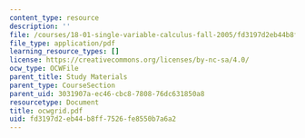 ```yaml
---
content_type: resource
description: ''
file: /courses/18-01-single-variable-calculus-fall-2005/fd3197d2eb44b8ff7526fe8550b7a6a2_ocwgrid.pdf
file_type: application/pdf
learning_resource_types: []
license: https://creativecommons.org/licenses/by-nc-sa/4.0/
ocw_type: OCWFile
parent_title: Study Materials
parent_type: CourseSection
parent_uid: 3031907a-ec46-cbc8-7808-76dc631850a8
resourcetype: Document
title: ocwgrid.pdf
uid: fd3197d2-eb44-b8ff-7526-fe8550b7a6a2
---
```

